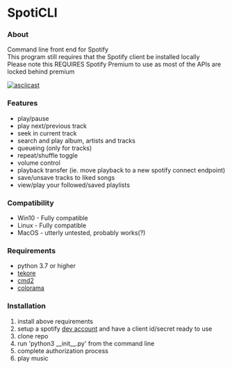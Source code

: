 # SpotiCLI

### About
Command line front end for Spotify  
This program still requires that the Spotify client be installed locally  
Please note this REQUIRES Spotify Premium to use as most of the APIs are locked behind premium

[![asciicast](https://asciinema.org/a/345797.svg)](https://asciinema.org/a/345797)

### Features
* play/pause
* play next/previous track
* seek in current track
* search and play album, artists and tracks
* queueing (only for tracks)
* repeat/shuffle toggle
* volume control
* playback transfer (ie. move playback to a new spotify connect endpoint)
* save/unsave tracks to liked songs 
* view/play your followed/saved playlists

### Compatibility
* Win10 - Fully compatible
* Linux - Fully compatible
* MacOS - utterly untested, probably works(?)

### Requirements
* python 3.7 or higher
* [tekore](https://github.com/felix-hilden/tekore)
* [cmd2](https://github.com/python-cmd2/cmd2/)
* [colorama](https://github.com/tartley/colorama)

### Installation
1. install above requirements
1. setup a spotify [dev account](https://developer.spotify.com/) and have a client id/secret ready to use
1. clone repo
1. run 'python3 \_\_init\_\_.py' from the command line
1. complete authorization process
1. play music

